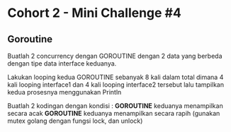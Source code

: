 # Cohort 2 - Mini Challenge #4

## Goroutine
Buatlah 2 concurrency dengan GOROUTINE dengan 2 data yang berbeda dengan tipe data interface keduanya.

Lakukan looping kedua GOROUTINE sebanyak 8 kali dalam total dimana 4 kali looping interface1 dan 4 kali looping interface2 tersebut lalu tampilkan kedua prosesnya menggunakan Println

Buatlah 2 kodingan dengan kondisi :
**GOROUTINE** keduanya menampilkan secara acak
**GOROUTINE** keduanya menampilkan secara rapih (gunakan mutex golang dengan fungsi lock, dan unlock)